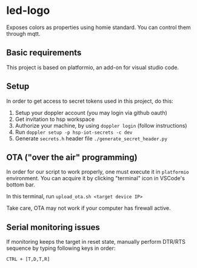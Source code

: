 # led-logo

Exposes colors as properties using homie standard. You can control them through mqtt.

## Basic requirements

This project is based on platformio, an add-on for visual studio code.

## Setup

In order to get access to secret tokens used in this project, do this:

1. Setup your doppler account (you may login via github oauth)
2. Get invitation to hsp workspace
3. Authorize your machine, by using `doppler login` (follow instructions)
4. Run `doppler setup -p hsp-iot-secrets -c dev`
5. Generate `secrets.h` header file `./generate_secret_header.py`

## OTA ("over the air" programming)

In order for our script to work properly, one must execute it in `platformio` environment. You can acquire it by clicking "terminal" icon in VSCode's bottom bar.

In this terminal, run `upload_ota.sh <target device IP>`

Take care, OTA may not work if your computer has firewall active.

## Serial monitoring issues

If monitoring keeps the target in reset state, manually perform DTR/RTS sequence by typing following keys in order:

`CTRL + [T,D,T,R]`